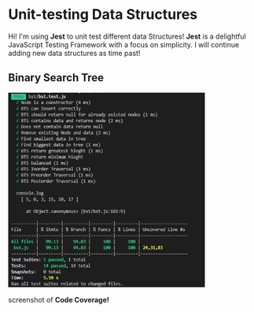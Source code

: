 # Unit-testing Data Structures

Hi! I'm using **Jest** to unit test different data Structures! **Jest**  is a delightful JavaScript Testing Framework with a focus on simplicity. I will continue adding new data structures as time past!


## Binary Search Tree 
<img  src="public/images/bstcoverage.JPG"  width='400'><br>

screenshot of **Code Coverage!**

